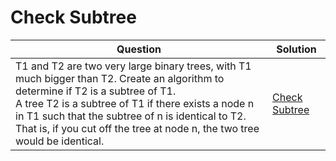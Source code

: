 # Check Subtree
| **Question**                                                                                                                                                                                                                                                                                                                  | **Solution**        |
|-------------------------------------------------------------------------------------------------------------------------------------------------------------------------------------------------------------------------------------------------------------------------------------------------------------------------------|---------------------|
| T1 and T2 are two very large binary trees, with T1 much bigger than T2. Create an algorithm to determine if T2 is a subtree of T1.<br>A tree T2 is a subtree of T1 if there exists a node n in T1 such that the subtree of n is identical to T2. That is, if you cut off the tree at node n, the two tree would be identical. | [Check Subtree](./) |